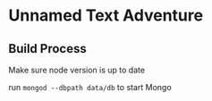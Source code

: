 # Unnamed Text Adventure
## Build Process
Make sure node version is up to date

run `mongod --dbpath data/db` to start Mongo
